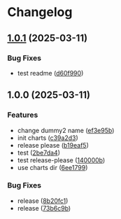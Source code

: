 # Changelog

## [1.0.1](https://github.com/kubecloudscaler/charts/compare/operator-v1.0.0...operator-v1.0.1) (2025-03-11)


### Bug Fixes

* test readme ([d60f990](https://github.com/kubecloudscaler/charts/commit/d60f99054c78f0f29fd164b57a8db34eb393eef7))

## 1.0.0 (2025-03-11)


### Features

* change dummy2 name ([ef3e95b](https://github.com/kubecloudscaler/charts/commit/ef3e95b3712db59b5cd1217077b4a96b8863f99a))
* init charts ([c39a2d3](https://github.com/kubecloudscaler/charts/commit/c39a2d3ff2f52ec9aa01e5fa00b60ff47fcd1fcb))
* release please ([b19eaf5](https://github.com/kubecloudscaler/charts/commit/b19eaf573da14d7b12e04f8dfcbd9e7a6c9bf461))
* test ([2be7da4](https://github.com/kubecloudscaler/charts/commit/2be7da47a7e8ab4b79ec2ece3afc3f7b446f5f99))
* test release-please ([140000b](https://github.com/kubecloudscaler/charts/commit/140000b72f2049e709db0d9b7732d5b93baa0617))
* use charts dir ([6ee1799](https://github.com/kubecloudscaler/charts/commit/6ee1799b69a00b4bb46302b2cb601b316885c2be))


### Bug Fixes

* release ([8b20fc1](https://github.com/kubecloudscaler/charts/commit/8b20fc11a912f9929499e5eb39b5890a2fadc917))
* release ([73b6c9b](https://github.com/kubecloudscaler/charts/commit/73b6c9be9ba214e2ead3ae357e5a919f0ae05bc4))
